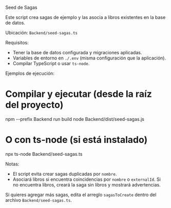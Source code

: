 Seed de Sagas

Este script crea sagas de ejemplo y las asocia a libros existentes en la base de datos.

Ubicación: `Backend/seed-sagas.ts`

Requisitos:
- Tener la base de datos configurada y migraciones aplicadas.
- Variables de entorno en `./.env` (misma configuración que la aplicación).
- Compilar TypeScript o usar `ts-node`.

Ejemplos de ejecución:

# Compilar y ejecutar (desde la raíz del proyecto)
npm --prefix Backend run build
node Backend/dist/seed-sagas.js

# O con ts-node (si está instalado)
npx ts-node Backend/seed-sagas.ts

Notas:
- El script evita crear sagas duplicadas por `nombre`.
- Asociará libros si encuentra coincidencias por `nombre` o `externalId`. Si no encuentra libros, creará la saga sin libros y mostrará advertencias.

Si quieres agregar más sagas, edita el arreglo `sagasToCreate` dentro del archivo `Backend/seed-sagas.ts`.
